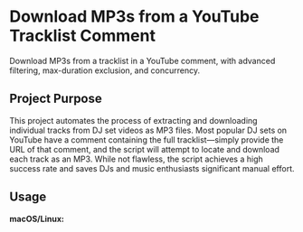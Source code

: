 # Download MP3s from a YouTube Tracklist Comment

Download MP3s from a tracklist in a YouTube comment, with advanced filtering, max-duration exclusion, and concurrency.

## Project Purpose

This project automates the process of extracting and downloading individual tracks from DJ set videos as MP3 files. Most popular DJ sets on YouTube have a comment containing the full tracklist—simply provide the URL of that comment, and the script will attempt to locate and download each track as an MP3. While not flawless, the script achieves a high success rate and saves DJs and music enthusiasts significant manual effort.

## Usage

**macOS/Linux:**
```